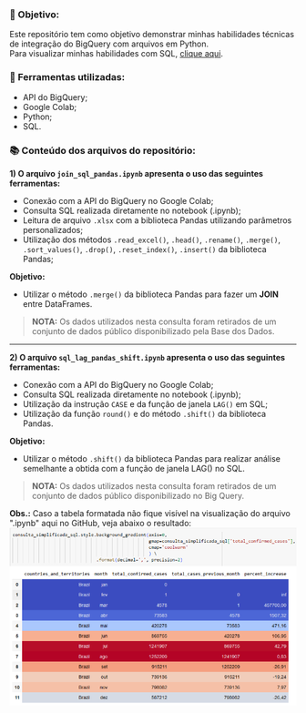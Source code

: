 ### :dart: Objetivo:
Este repositório tem como objetivo demonstrar minhas habilidades técnicas de integração do BigQuery com arquivos em Python.  
Para visualizar minhas habilidades com SQL, [clique aqui](https://github.com/jessycalais/SQL_BigQuery.git).

### :hammer: Ferramentas utilizadas:
* API do BigQuery;
* Google Colab;
* Python;
* SQL.

### :books: Conteúdo dos arquivos do repositório:
**1) O arquivo **`join_sql_pandas.ipynb`** apresenta o uso das seguintes ferramentas:**
* Conexão com a API do BigQuery no Google Colab;
* Consulta SQL realizada diretamente no notebook (.ipynb);
* Leitura de arquivo `.xlsx` com a biblioteca Pandas utilizando parâmetros personalizados;
* Utilização dos métodos `.read_excel()`, `.head()`, `.rename()`, `.merge()`, `.sort_values()`, `.drop()`, `.reset_index()`, `.insert()` da biblioteca Pandas;

**Objetivo:** 
* Utilizar o método `.merge()` da biblioteca Pandas para fazer um **JOIN** entre DataFrames.
 
> **NOTA:** Os dados utilizados nesta consulta foram retirados de um conjunto de dados público disponibilizado pela Base dos Dados.

---

**2) O arquivo **`sql_lag_pandas_shift.ipynb`** apresenta o uso das seguintes ferramentas:**
* Conexão com a API do BigQuery no Google Colab;
* Consulta SQL realizada diretamente no notebook (.ipynb);
* Utilização da instrução `CASE` e da função de janela `LAG()` em SQL;
* Utilização da função `round()` e do método `.shift()` da biblioteca Pandas.

**Objetivo:**
* Utilizar o método `.shift()` da biblioteca Pandas para realizar análise semelhante a obtida com a função de janela LAG() no SQL.
  
> **NOTA:** Os dados utilizados nesta consulta foram retirados de um conjunto de dados público disponibilizado no Big Query.

**Obs.:** Caso a tabela formatada não fique visível na visualização do arquivo ".ipynb" aqui no GitHub, veja abaixo o resultado:
<img src="tabela_formatada.png" alt="drawing" width="700"/>
